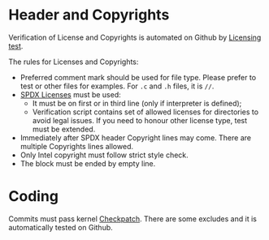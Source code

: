 # Header and Copyrights

Verification of License and Copyrights is automated on Github by
[Licensing test](https://github.com/intel/ledmon/blob/main/tests/licensing.py).

The rules for Licenses and Copyrights:
- Preferred comment mark should be used for file type. Please prefer to test or other files for
  examples. For `.c` and `.h` files, it is `//`.
- [SPDX Licenses](https://spdx.org/licenses/) must be used:
  - It must be on first  or in third line (only if interpreter is defined);
  - Verification script contains set of allowed licenses for directories to avoid legal issues.
    If you need to honour other license type, test must be extended.
- Immediately after SPDX header Copyright lines may come. There are multiple Copyrights lines
  allowed.
- Only Intel copyright must follow strict style check.
- The block must be ended by empty line.

# Coding

Commits must pass kernel [Checkpatch](https://docs.kernel.org/dev-tools/checkpatch.html). There are
some excludes and it is automatically tested on Github.
